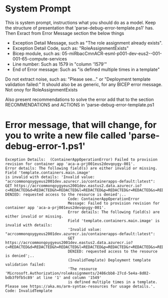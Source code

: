 # System Prompt
This is system prompt, instructions what you should do as a model. Keep the structure of presentation that 'parse-debug-error-template.ps1' has. Then Exract from Error Message section the below things
- Exception Detail Message, such as "The role assignment already exists".
- Exception Detail Code, such as: "RoleAssignmentExists"
- Bicep module, such as: 05-miRbacCmnACR-esml-p001-dev-eus2--001-001-65-compute-services
- Line number: Such as 1579 in "column '1579'"
- End of Error message: Such as "is defined multiple times in a template"

Do not extract noise, such as: "Please see..." or "Deployment template validation failed:"
It should also be as generic, for any BICEP error message. Not onoy for RoleAssignmentExists

Also present recommendations to solve the error add that to the section RECOMMENDATIONS and ACTIONS in 'parse-debug-error-template.ps1 

# Error message, that will change, for you to write a new file called 'parse-debug-error-1.ps1'
	Exception Details:	(ContainerAppOperationError) Failed to provision revision for container app 'aca-a-prj001eus2devqoygy-001'. 
	Error details: The following field(s) are either invalid or missing. Field 'template.containers.main.image' 
	is invalid with details: 'Invalid value: "acrcommonqoygyeus2001dev.azurecr.io/containerapps-default:latest": GET https://acrcommonqoygyeus2001dev.eastus2.data.azurecr.io?c=REDACTED&d=REDACTED&h=REDACTED&l=REDACTED&p=REDACTED&r=REDACTED&s=REDACTED&t=REDACTED&v=REDACTED: DENIED: requested access to the resource is denied';..
								Code: ContainerAppOperationError
								Message: Failed to provision revision for container app 'aca-a-prj001eus2devqoygy-001'. 
								Error details: The following field(s) are either invalid or missing. 
								Field 'template.containers.main.image' is invalid with details: 
								'Invalid value: "acrcommonqoygyeus2001dev.azurecr.io/containerapps-default:latest": 
								GET https://acrcommonqoygyeus2001dev.eastus2.data.azurecr.io?c=REDACTED&d=REDACTED&h=REDACTED&l=REDACTED&p=REDACTED&r=REDACTED&s=REDACTED&t=REDACTED&v=REDACTED:
								DENIED: requested access to the resource is denied';..	
								(InvalidTemplate) Deployment template validation failed: 
								'The resource 'Microsoft.Authorization/roleAssignments/2486cbb8-27cd-5e4a-8d02-bdb3f9fb5c89' at line '1' and column '1549' 
								is defined multiple times in a template. Please see https://aka.ms/arm-syntax-resources for usage details.'.
	Code: InvalidTemplate
